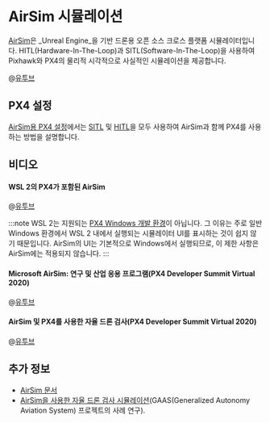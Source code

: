 # AirSim 시뮬레이션

[AirSim](https://microsoft.github.io/AirSim/)은 _Unreal Engine_을 기반 드론용 오픈 소스 크로스 플랫폼 시뮬레이터입니다. HITL(Hardware-In-The-Loop)과 SITL(Software-In-The-Loop)을 사용하여 Pixhawk와 PX4의 물리적 시각적으로 사실적인 시뮬레이션을 제공합니다.

@[유투브](https://youtu.be/-WfTr1-OBGQ) <!-- datestamp:video:youtube:20170216:AirSim Demo -->


## PX4 설정

[AirSim용 PX4 설정](https://microsoft.github.io/AirSim/px4_setup.html)에서는 [SITL](https://microsoft.github.io/AirSim/px4_sitl.html) 및 [HITL](https://microsoft.github.io/AirSim/px4_setup.html#setting-up-px4-hardware-in-loop)을 모두 사용하여 AirSim과 함께 PX4를 사용하는 방법을 설명합니다.


## 비디오

#### WSL 2의 PX4가 포함된 AirSim

@[유투브](https://youtu.be/DiqgsWIOoW4) <!-- datestamp:video:youtube:20210401:AirSim with PX4 on WSL 2 -->

:::note WSL
2는 지원되는 [PX4 Windows 개발 환경](../dev_setup/dev_env_windows_cygwin.md)이 아닙니다. 그 이유는 주로 일반 Windows 환경에서 WSL 2 내에서 실행되는 시뮬레이터 UI를 표시하는 것이 쉽지 않기 때문입니다. AirSim의 UI는 기본적으로 Windows에서 실행되므로, 이 제한 사항은 AirSim에는 적용되지 않습니다.
:::


#### Microsoft AirSim: 연구 및 산업 응용 프로그램(PX4 Developer Summit Virtual 2020)

@[유투브](https://youtu.be/-YMiKaJYl44) <!-- datestamp:video:youtube:20200716:Microsoft AirSim: Applications to Research and Industry — PX4 Developer Summit Virtual 2020 -->

#### AirSim 및 PX4를 사용한 자율 드론 검사(PX4 Developer Summit Virtual 2020)

@[유투브](https://youtu.be/JDx0MPTlhrg) <!-- datestamp:video:youtube:20200716:Autonomous Drone Inspections using AirSim and PX4 — PX4 Developer Summit Virtual 2020 -->


## 추가 정보

* [AirSim 문서](https://microsoft.github.io/AirSim/)
* [AirSim을 사용한 자율 드론 검사 시뮬레이션](https://github.com/generalized-intelligence/GAAS/tree/master/demo/case_study_1?fbclid=IwAR2JO0LPesA5z313sA2QGm1t01bb4wn0Xpz_JkD7Z1s3nombJWHyTZdLuMA)(GAAS(Generalized Autonomy Aviation System) 프로젝트의 사례 연구).
